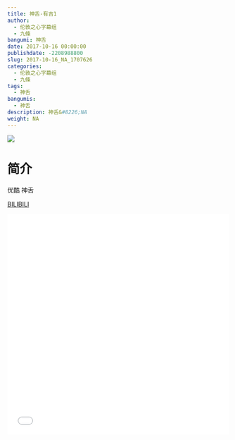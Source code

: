 ```yaml
---
title: 神舌-有吉1
author: 
  - 伦敦之心字幕组
  - 九條
bangumi: 神舌
date: 2017-10-16 00:00:00
publishdate: -2208988800
slug: 2017-10-16_NA_1707626
categories: 
  - 伦敦之心字幕组
  - 九條
tags: 
  - 神舌
bangumis: 
  - 神舌
description: 神舌&#8226;NA
weight: NA
---
```


![](https://i.imgur.com/x5s25lp.png)

# 简介  
优酷 神舌

  [BILIBILI](https://www.bilibili.com/video/av1707626/)


<div class="vcontainer">  <iframe class='video' src="//www.bilibili.com/blackboard/player.html?aid=1707626" width="100%" height="500" frameborder="0" allowfullscreen="allowfullscreen"></iframe></div>
